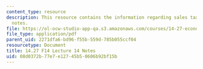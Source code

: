 ```yaml
---
content_type: resource
description: This resource contains the information regarding sales tax and e-commerce
  notes.
file: https://ol-ocw-studio-app-qa.s3.amazonaws.com/courses/14-27-economics-and-e-commerce-fall-2014/08d0372b77e7e12745b50606b92bf15b_MIT14_27F14_Lec14.pdf
file_type: application/pdf
parent_uid: 2271dfa6-bd96-f55b-559d-785b055ccf04
resourcetype: Document
title: 14.27 F14 Lecture 14 Notes
uid: 08d0372b-77e7-e127-45b5-0606b92bf15b
---
```

